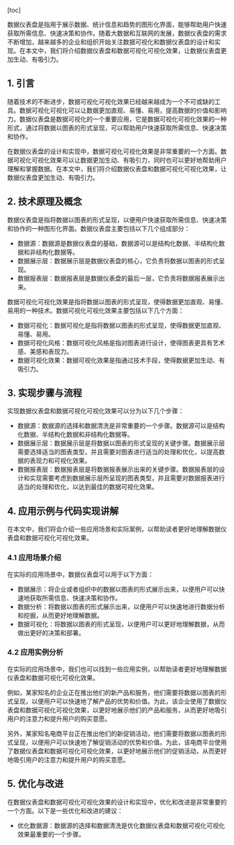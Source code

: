 
[toc]                    
                
                
数据仪表盘是指用于展示数据、统计信息和趋势的图形化界面，能够帮助用户快速获取所需信息、快速决策和协作。随着大数据和互联网的发展，数据仪表盘的需求不断增加，越来越多的企业和组织开始关注数据可视化和数据仪表盘的设计和实现。在本文中，我们将介绍数据仪表盘和数据可视化可视化效果，让数据仪表盘更加生动、有吸引力。

## 1. 引言

随着技术的不断进步，数据可视化可视化效果已经越来越成为一个不可或缺的工具。数据可视化可视化可以让数据更加直观、易懂、易用，提高数据的价值和影响力。数据仪表盘是数据可视化的一个重要应用，它是数据可视化可视化效果的一种形式，通过将数据以图表的形式呈现，可以帮助用户快速获取所需信息、快速决策和协作。

在数据仪表盘的设计和实现中，数据可视化可视化效果是非常重要的一个方面。数据可视化可视化效果可以让数据更加生动、有吸引力，同时也可以更好地帮助用户理解和掌握数据。在本文中，我们将介绍数据仪表盘和数据可视化可视化效果，让数据仪表盘更加生动、有吸引力。

## 2. 技术原理及概念

数据仪表盘是指将数据以图表的形式呈现，以便用户快速获取所需信息、快速决策和协作的一种图形化界面。数据仪表盘主要包括以下几个组成部分：

- 数据源：数据源是数据仪表盘的基础，数据源可以是结构化数据、半结构化数据和非结构化数据等。
- 数据展示层：数据展示层是数据仪表盘的核心，它负责将数据以图表的形式呈现。
- 数据报表层：数据报表层是数据仪表盘的最后一层，它负责将数据报表展示出来。

数据可视化可视化效果是指将数据以图表的形式呈现，使得数据更加直观、易懂、易用的一种技术。数据可视化可视化效果主要包括以下几个方面：

- 数据可视化：数据可视化是指将数据以图表的形式呈现，使得数据更加直观、易懂、易用。
- 数据可视化风格：数据可视化风格是指对图表进行设计，使得图表更具有艺术感、美感和表现力。
- 数据可视化效果：数据可视化效果是指通过技术手段，使得数据更加生动、有吸引力。

## 3. 实现步骤与流程

实现数据仪表盘和数据可视化可视化效果可以分为以下几个步骤：

- 数据源：数据源的选择和数据清洗是非常重要的一个步骤。数据源可以是结构化数据、半结构化数据和非结构化数据等。
- 数据展示层：数据展示层是将数据以图表的形式呈现的关键步骤。数据展示层需要选择适当的图表类型，并且需要对图表进行适当的处理和优化，以提高数据的表现力和可视化效果。
- 数据报表层：数据报表层是将数据报表展示出来的关键步骤。数据报表层的设计和实现需要考虑到数据展示层所呈现的图表类型，并且需要对数据报表进行适当的处理和优化，以达到最佳的数据可视化效果。

## 4. 应用示例与代码实现讲解

在本文中，我们将会介绍一些应用场景和实际案例，以帮助读者更好地理解数据仪表盘和数据可视化可视化效果。

### 4.1 应用场景介绍

在实际的应用场景中，数据仪表盘可以用于以下方面：

- 数据展示：将企业或者组织中的数据以图表的形式展示出来，以便用户可以快速地获取所需信息、快速决策和协作。
- 数据分析：将数据以图表的形式展示出来，以便用户可以快速地进行数据分析和挖掘，从而更好地理解数据。
- 数据可视化：将数据以图表的形式呈现，以便用户可以更好地理解数据，从而做出更好的决策和部署。

### 4.2 应用实例分析

在实际的应用场景中，我们也可以找到一些应用实例，以帮助读者更好地理解数据仪表盘和数据可视化可视化效果。

例如，某家知名的企业正在推出他们的新产品和服务，他们需要将数据以图表的形式呈现，以便用户可以快速地了解产品的优势和价值。为此，该企业使用了数据仪表盘和数据可视化可视化效果，以更好地展示他们的产品和服务，从而更好地吸引用户的注意力和提升用户的购买意愿。

另外，某家知名电商平台正在推出他们的新促销活动，他们需要将数据以图表的形式呈现，以便用户可以快速地了解促销活动的优势和价值。为此，该电商平台使用了数据仪表盘和数据可视化可视化效果，以更好地展示他们的促销活动，从而更好地吸引用户的注意力和提升用户的购买意愿。

## 5. 优化与改进

在数据仪表盘和数据可视化可视化效果的设计和实现中，优化和改进是非常重要的一个方面。以下是一些优化和改进的建议：

- 优化数据源：数据源的选择和数据清洗是优化数据仪表盘和数据可视化可视化效果最重要的一个步骤。

